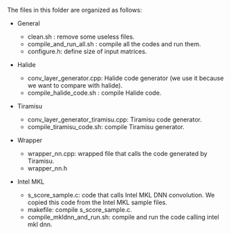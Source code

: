 The files in this folder are organized as follows:

* General
  - clean.sh : remove some useless files.
  - compile_and_run_all.sh : compile all the codes and run them.
  - configure.h: define size of input matrices.

* Halide
  - conv_layer_generator.cpp: Halide code generator (we use it because we want to compare with halide).
  - compile_halide_code.sh : compile Halide code.

* Tiramisu
  - conv_layer_generator_tiramisu.cpp: Tiramisu code generator.
  - compile_tiramisu_code.sh: compile Tiramisu generator.

* Wrapper
  - wrapper_nn.cpp: wrapped file that calls the code generated by Tiramisu.
  - wrapper_nn.h

* Intel MKL
  - s_score_sample.c: code that calls Intel MKL DNN convolution. We copied this code from the Intel MKL sample files.
  - makefile: compile s_score_sample.c.
  - compile_mkldnn_and_run.sh: compile and run the code calling intel mkl dnn.

